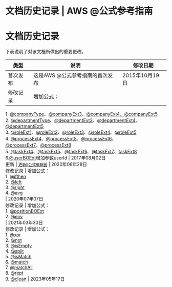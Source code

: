 # 文档历史记录 | AWS @公式参考指南

# 文档历史记录

下表说明了对该文档所做出的重要更改。

类型 | 说明 | 修改日期  
---|---|---  
首次发布 | 这是AWS @公式参考指南的首次发布 | 2015年10月19日  
修改记录 | 增加公式：  
1\. [@companyType](<../list/org.html#companyType>)、[@companyExt3](<../list/org.html#companyExt3>)、[@companyExt4](<../list/org.html#companyExt4>)[、@companyExt5](<../list/org.html#companyExt5>)  
2\. [@departmentType](<../list/org.html#departmentType>)、[@departmentExt3](<../list/org.html#DepartmentExt3>)、[@departmentExt4](<../list/org.html#DepartmentExt4>)、[@departmentExt5](<../list/org.html#DepartmentExt5>)   
3\. [@roleExt1](<../list/org.html#roleExt1>)、[@roleExt2](</list/org.html#roleExt2>)、[@roleExt3](</list/org.html#roleExt3>)、[@roleExt4](</list/org.html#roleExt4>)、[@roleExt5](</list/org.html#roleExt5>)  
4\. [@processExt4](<../list/process_run.html#processExt4>)、[@processExt5](<../list/process_run.html#processExt5>)、[@processExt6](<../list/process_run.html#processExt6>)、  
[@processExt7](<../list/process_run.html#processExt7>)、[@processExt8](<../list/process_run.html#processExt8>)  
5\. [@taskExt4](<../list/process_run.html#taskExt4>)、[@taskExt5](<../list/process_run.html#taskExt5>)、[@taskExt6](<../list/process_run.html#taskExt6>)、[@taskExt7](<../list/process_run.html#taskExt7>)、[taskExt8](<../list/process_run.html#taskExt8>)  
6.[@userBOExt](<../list/org.html#userBOExt>)增加参数userId | 2017年08月02日  
更新 | [`更新@公式编辑器`](<../introduction/README.html>) | 2020年06年28日  
修改记录 | 增加公式：  
1\. [@ifthen](<../list/logic.html#ifthen>)  
2\. [@left](<../list/str.html#left>)  
3\. [@right](<../list/str.html#right>)  
4\. [@avg](<../list/num.html#avg>)  
| 2020年07年07日  
修改记录 | 增加公式：  
1\. [@positionBOExt](<../list/org.html#positionBOExt>)  
2\. [@env](<../list/system.html#env>)  
| 2021年03年30日  
修改记录 | 增加公式：  
1\. [@xor](<../list/logic.html#xor>)  
2\. [@not](<../list/logic.html#not>)  
3\. [@isEmpty](<../list/logic.html#isEmpty>)  
4\. [@split](<../list/str.html#split>)  
5\. [@isMatch](<../list/str.html#isMatch>)  
6\. [@match](<../list/str.html#match>)  
7\. [@matchAll](<../list/str.html#matchAll>)  
8\. [@rept](<../list/str.html#rept>)  
9\. [@clean](<../list/str.html#clean>) | 2023年05年17日